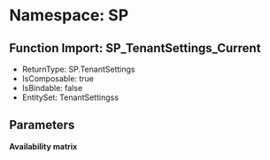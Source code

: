 # Namespace: SP

## Function Import: SP_TenantSettings_Current

- ReturnType: SP.TenantSettings
- IsComposable: true
- IsBindable: false
- EntitySet: TenantSettingss

## Parameters

**Availability matrix**

